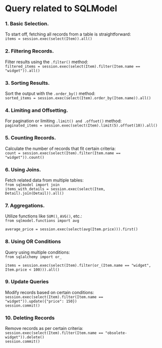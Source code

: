 # Query related to SQLModel  

### 1. Basic Selection.  
To start off, fetching all records from a table is straightforward:  
``items = session.exec(select(Item)).all()``

### 2. Filtering Records.  
Filter results using the ``.filter()`` method:  
``filtered_items = session.exec(select(Item).filter(Item.name == "widget")).all()``

### 3. Sorting Results.  
Sort the output with the ``.order_by()`` method:  
``sorted_items = session.exec(select(Item).order_by(Item.name)).all()``

### 4. Limiting and Offsetting.  
For pagination or limiting ``.limit() and .offset()`` method:  
``paginated_items = session.exec(select(Item).limit(5).offset(10)).all()``

### 5. Counting Records.  
Calculate the number of records that fit certain criteria:  
``count = session.exec(select(Item).filter(Item.name == "widget")).count()``

### 6. Using Joins.  
Fetch related data from multiple tables:  
``from sqlmodel import join``  
``items_with_details = session.exec(select(Item, Detail).join(Detail)).all()``  

### 7. Aggregations.  
Utilize functions like ``SUM()``, ``AVG()``, etc.:  
``from sqlmodel.functions import avg``  

``average_price = session.exec(select(avg(Item.price))).first()``  

### 8. Using OR Conditions  
Query using multiple conditions:  
``from sqlalchemy import or_``  

``items = session.exec(select(Item).filter(or_(Item.name == "widget", Item.price < 100))).all()``  

### 9. Update Queries  
Modify records based on certain conditions:  
``session.exec(select(Item).filter(Item.name == "widget")).update({"price": 150})``  
``session.commit()``  

### 10. Deleting Records  
Remove records as per certain criteria:  
``session.exec(select(Item).filter(Item.name == "obsolete-widget")).delete()``  
``session.commit()``  
